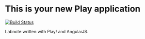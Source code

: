 This is your new Play application
=================================

[![Build Status](https://travis-ci.org/hirokai/LabnotePlay.svg?branch=master)](https://travis-ci.org/hirokai/LabnotePlay)

Labnote written with Play! and AngularJS.

